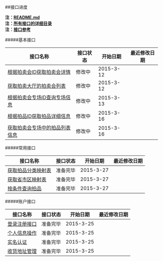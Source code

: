 ##接口进度 

**注：[README.md](README.md)**  
**注：[所有接口的详细目录](接口目录.md)**   
**注：[接口参考](接口参考.md)**  

#####基本接口

| 接口名称 | 接口状态 | 开始日期 | 最近修改日期 |
|---------|--------|---------|------------|
| [根据拍卖会ID获取拍卖会详情](首页/拍卖会信息相关接口.md#2) |修改中| 2015-3-12| |
| [获取拍卖大厅的拍卖会列表](首页/拍卖会信息相关接口.md#3) |修改中| 2015-3-12| |
| [根据拍卖会专场ID查询专场信息](首页/拍卖会信息相关接口.md#4) |修改中| 2015-3-13| |
| [根据拍品ID获取拍品详细信息](首页/拍品信息相关接口.md#2) |修改中| 2015-3-16| |
| [获取拍卖会专场中的拍品列表信息](首页/拍品信息相关接口.md#3) |修改中| 2015-3-16| |

#####常用接口

| 接口名称 | 接口状态 | 开始日期 | 最近修改日期 |
|---------|--------|---------|------------|
| [获取拍品分类映射表](基本/常用列表获取.md#1) |准备完毕| 2015-3-27| |
| [获取省市区映射表](基本/常用列表获取.md#2) |准备完毕| 2015-3-27| |
| [按条件查询拍品](查询/按条件查询拍品.md) |准备完毕| 2015-3-27| |

#####账户接口

| 接口名称 | 接口状态 | 开始日期 | 最近修改日期 |
|---------|--------|---------|------------|
| [登录注册接口](我/登录注册.md) |准备完毕| 2015-3-25| |
| [个人信息操作](我/个人信息操作.md) |准备完毕| 2015-3-25| |
| [实名认证](我/实名认证.md) |准备完毕| 2015-3-25| |
| [收货地址管理](我/收货地址管理.md) |准备完毕| 2015-3-25| |


